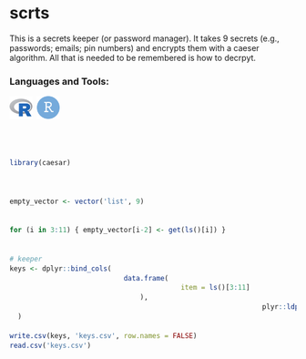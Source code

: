 # scrts

This is a secrets keeper (or password manager). It takes 9 secrets (e.g., passwords; emails; pin numbers) and encrypts them with a caeser algorithm.
All that is needed to be remembered is how to decrpyt.


### Languages and Tools:
<div>
  <img src="https://github.com/devicons/devicon/blob/master/icons/r/r-original.svg" title = "r" alt= "r" width = "40" height = "40"/>&nbsp;
  <img src="https://github.com/devicons/devicon/blob/master/icons/rstudio/rstudio-original.svg" title = "RStudio" alt = "RStudio" width = "40" height = "40"/>&nbsp;
</div>
<br>
<br>

```r

library(caesar)



empty_vector <- vector('list', 9) 


for (i in 3:11) { empty_vector[i-2] <- get(ls()[i]) }


# keeper
keys <- dplyr::bind_cols(
                            data.frame(
                                          item = ls()[3:11]
                                ),
                                                              plyr::ldply(empty_vector)
  )

write.csv(keys, 'keys.csv', row.names = FALSE)
read.csv('keys.csv')
```

